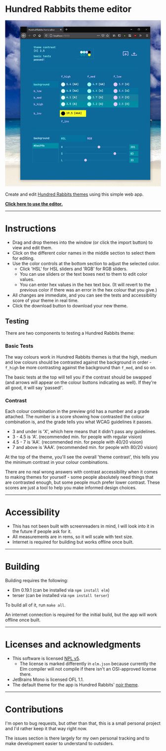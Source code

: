 # Hundred Rabbits theme editor

![](preview.png)

Create and edit [Hundred Rabbits themes](https://github.com/hundredrabbits/Themes) using this simple web app.

[**Click here to use the editor.**](https://dzuk-mutant.github.io/100r-theme-editor/)

---

# Instructions

- Drag and drop themes into the window (or click the import button)
to view and edit them.
- Click on the different color names in the middle section to select them for editing.
- Use the color controls at the bottom section to adjust the selected color.
    - Click 'HSL' for HSL sliders and 'RGB' for RGB sliders.
    - You can use sliders or the text boxes next to them to edit color values.
    - You can enter hex values in the hex text box. (It will revert to the previous color if there was an error in the hex colour that you give.)
- All changes are immediate, and you can see the tests and accessibility score of your theme in real time.
- Click the download button to download your new theme.


## Testing

There are two components to testing a Hundred Rabbits theme:

### Basic Tests

The way colours work in Hundred Rabbits themes is that the high, medium and low colours should be contrasted against the background in order - `f_high` be more contrasting against the background than `f_med`, and so on.

The basic tests at the top will tell you if the contrast should be swapped (and arrows will appear on the colour buttons indicating as well). If they're all good, it will say 'passed!'.

### Contrast

Each colour combination in the preview grid has a number and a grade attached. The number is a score showing how contrasted the colour combination is, and the grade tells you what WCAG guidelines it passes.

- 3 and under is 'X', which here means that it didn't pass any guidelines.
- 3 - 4.5 is 'A'. (recommended min. for people with regular vision)
- 4.5 - 7 is 'AA'. (recommended min. for people with 40/20 vision)
- 7 and above is 'AAA'. (recommended min. for people with 80/20 vision)

At the top of the theme, you'll see the overall 'theme contrast', this tells you the minimum contrast in your colour combinations.

There are no real wrong answers with contrast accessibility when it comes to making themes for yourself - some people absolutely need things that are contrasted enough, but some people much prefer lower contrast. These scores are just a tool to help you make informed design choices.

---

# Accessibility

- This has not been built with screenreaders in mind, I will look into it in the future if people ask for it.
- All measurements are in rems, so it will scale with text size.
- Internet is required for building but works offline once built.

---

# Building

Building requires the following:

- Elm 0.19.1 (can be installed via `npm install elm`)
- terser (can be installed via `npm install terser`)

To build all of it, run `make all`.

An internet connection is required for the initial build, but
the app will work offline once built.

---

# Licenses and acknowledgments

- This software is licensed [NPL v5](LICENSE).
    - The license is marked differently in `elm.json` because currently the Elm compiler will not compile if there isn't an OSI-approved license there.
- JetBrains Mono is licensed OFL 1.1.
- The default theme for the app is Hundred Rabbits' [noir theme](https://github.com/hundredrabbits/Themes/blob/master/themes/noir.svg).


---

# Contributions

I'm open to bug requests, but other than that, this is a small personal project and I'd rather keep it that way right now.

The issues section is there largely for my own personal tracking and to make development easier to understand to outsiders.
